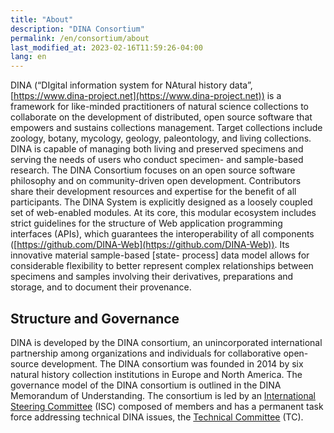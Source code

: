 ```yaml
---
title: "About"
description: "DINA Consortium"
permalink: /en/consortium/about
last_modified_at: 2023-02-16T11:59:26-04:00
lang: en
---
```


DINA (“DIgital information system for NAtural history data”, [https://www.dina-project.net](https://www.dina-project.net)) is a framework for like-minded practitioners of natural science collections to collaborate on the development of distributed, open source software that empowers and sustains collections management. Target collections include zoology, botany, mycology, geology, paleontology, and living collections. DINA is capable of managing both living and preserved specimens and serving the needs of users who conduct specimen- and sample-based research. The DINA Consortium focuses on an open source software philosophy and on community-driven open development. Contributors share their development resources and expertise for the benefit of all participants. The DINA System is explicitly designed as a loosely coupled set of web-enabled modules. At its core, this modular ecosystem includes strict guidelines for the structure of Web application programming interfaces (APIs), which guarantees the interoperability of all components ([https://github.com/DINA-Web](https://github.com/DINA-Web)). Its innovative material sample-based [state- process] data model allows for considerable flexibility to better represent complex relationships between specimens and samples involving their derivatives, preparations and storage, and to document their provenance.

## Structure and Governance

DINA is developed by the DINA consortium, an unincorporated international partnership among organizations and individuals for collaborative open-source development. The DINA consortium was founded in 2014 by six natural history collection institutions in Europe and North America. The governance model of the DINA consortium is outlined in the DINA Memorandum of Understanding. The consortium is led by an [International Steering Committee](steering-committee) (ISC) composed of members and has a permanent task force addressing technical DINA issues, the [Technical Committee](technical-committee) (TC).